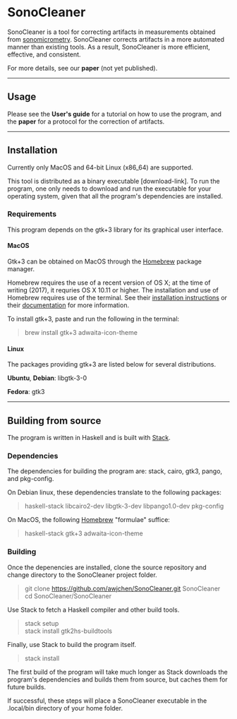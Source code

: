 # SonoCleaner

SonoCleaner is a tool for correcting artifacts in measurements obtained from
[sonomicrometry](https://en.wikipedia.org/wiki/Sonomicrometry). SonoCleaner
corrects artifacts in a more automated manner than existing tools. As a result,
SonoCleaner is more efficient, effective, and consistent.

For more details, see our **paper** (not yet published).

---

## Usage

Please see the **User's guide** for a tutorial on how to use the program, and
the **paper** for a protocol for the correction of artifacts.

---

## Installation

Currently only MacOS and 64-bit Linux (x86\_64) are supported.

This tool is distributed as a binary executable [download-link]. To run the
program, one only needs to download and run the executable for your operating
system, given that all the program's dependencies are installed.

### Requirements

This program depends on the gtk+3 library for its graphical user interface.

#### MacOS

Gtk+3 can be obtained on MacOS through the [Homebrew](https://brew.sh) package
manager.

Homebrew requires the use of a recent version of OS X; at the time of writing
(2017), it requries OS X 10.11 or higher. The installation and use of Homebrew
requires use of the terminal. See their [installation
instructions](https://docs.brew.sh/Installation.html) or their
[documentation](https://docs.brew.sh/) for more information.

To install gtk+3, paste and run the following in the terminal:

> brew install gtk+3 adwaita-icon-theme

#### Linux

The packages providing gtk+3 are listed below for several distributions.

__Ubuntu__, __Debian__: libgtk-3-0

__Fedora__: gtk3

---

## Building from source

The program is written in Haskell and is built with [Stack](https://haskellstack.org).

### Dependencies

The dependencies for building the program are: stack, cairo, gtk3, pango, and
pkg-config.

On Debian linux, these dependencies translate to the following packages:

> haskell-stack libcairo2-dev libgtk-3-dev libpango1.0-dev pkg-config

On MacOS, the following [Homebrew](https://brew.sh) "formulae" suffice:

> haskell-stack gtk+3 adwaita-icon-theme

### Building

Once the depenencies are installed, clone the source repository and change
directory to the SonoCleaner project folder.

> git clone https://github.com/awjchen/SonoCleaner.git SonoCleaner  
> cd SonoCleaner/SonoCleaner

Use Stack to fetch a Haskell compiler and other build tools.

> stack setup  
> stack install gtk2hs-buildtools

Finally, use Stack to build the program itself.

> stack install

The first build of the program will take much longer as Stack downloads the
program's dependencies and builds them from source, but caches them for future
builds.

If successful, these steps will place a SonoCleaner executable in the .local/bin
directory of your home folder.
